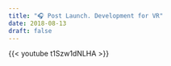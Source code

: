 ```yaml
---
title: "🎧 Post Launch. Development for VR"
date: 2018-08-13
draft: false
---
```


{{< youtube t1Szw1dNLHA >}}